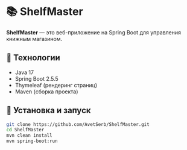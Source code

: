 # 📚 ShelfMaster

**ShelfMaster** — это веб-приложение на Spring Boot для управления книжным магазином.

## 🚀 Технологии

- Java 17
- Spring Boot 2.5.5
- Thymeleaf (рендеринг страниц)
- Maven (сборка проекта)

## 🔧 Установка и запуск

```bash
git clone https://github.com/AvetSerb/ShelfMaster.git
cd ShelfMaster
mvn clean install
mvn spring-boot:run
